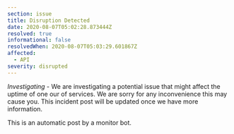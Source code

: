```yaml
---
section: issue
title: Disruption Detected
date: 2020-08-07T05:02:28.873444Z
resolved: true
informational: false
resolvedWhen: 2020-08-07T05:03:29.601867Z
affected:
  - API
severity: disrupted
---
```

*Investigating* - We are investigating a potential issue that might affect the uptime of one our of services. We are sorry for any inconvenience this may cause you. This incident post will be updated once we have more information.

This is an automatic post by a monitor bot.
        